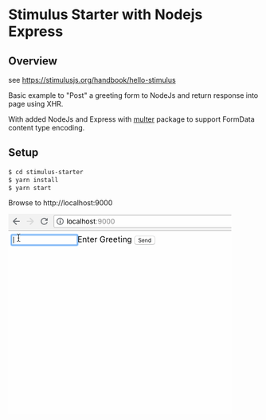 # Stimulus Starter with Nodejs Express

## Overview

see https://stimulusjs.org/handbook/hello-stimulus

Basic example to "Post" a greeting form to NodeJs and return response into page using XHR.

With added NodeJs and Express with [multer](https://www.npmjs.com/package/multer) package to support FormData content type encoding.

## Setup

```
$ cd stimulus-starter
$ yarn install
$ yarn start
```

Browse to http://localhost:9000

![greeting.gif](https://github.com/griffio/stimulus-js-starter/blob/master/greet.gif)

